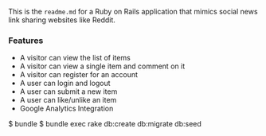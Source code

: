 This is the `readme.md` for a Ruby on Rails application that mimics social news link sharing websites like Reddit.

### Features

- A visitor can view the list of items
- A visitor can view a single item and comment on it
- A visitor can register for an account
- A user can login and logout
- A user can submit a new item
- A user can like/unlike an item
- Google Analytics Integration

$ bundle
$ bundle exec rake db:create db:migrate db:seed
